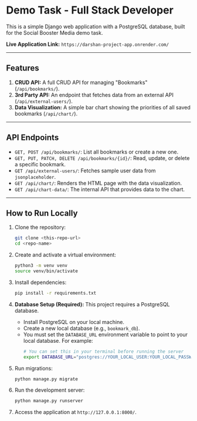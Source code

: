 # Demo Task - Full Stack Developer

This is a simple Django web application with a PostgreSQL database, built for the Social Booster Media demo task.

**Live Application Link:** `https://darshan-project-app.onrender.com/`

-----

## Features

1.  **CRUD API:** A full CRUD API for managing "Bookmarks" (`/api/bookmarks/`).
2.  **3rd Party API:** An endpoint that fetches data from an external API (`/api/external-users/`).
3.  **Data Visualization:** A simple bar chart showing the priorities of all saved bookmarks (`/api/chart/`).

-----

## API Endpoints

  * `GET, POST /api/bookmarks/`: List all bookmarks or create a new one.
  * `GET, PUT, PATCH, DELETE /api/bookmarks/{id}/`: Read, update, or delete a specific bookmark.
  * `GET /api/external-users/`: Fetches sample user data from `jsonplaceholder`.
  * `GET /api/chart/`: Renders the HTML page with the data visualization.
  * `GET /api/chart-data/`: The internal API that provides data to the chart.

-----

## How to Run Locally

1.  Clone the repository:

    ```bash
    git clone <this-repo-url>
    cd <repo-name>
    ```

2.  Create and activate a virtual environment:

    ```bash
    python3 -m venv venv
    source venv/bin/activate
    ```

3.  Install dependencies:

    ```bash
    pip install -r requirements.txt
    ```

4.  **Database Setup (Required):**
    This project requires a PostgreSQL database.

      * Install PostgreSQL on your local machine.
      * Create a new local database (e.g., `bookmark_db`).
      * You must set the `DATABASE_URL` environment variable to point to your local database. For example:
        ```bash
        # You can set this in your terminal before running the server
        export DATABASE_URL="postgres://YOUR_LOCAL_USER:YOUR_LOCAL_PASSWORD@localhost:5432/bookmark_db"
        ```

5.  Run migrations:

    ```bash
    python manage.py migrate
    ```

6.  Run the development server:

    ```bash
    python manage.py runserver
    ```

7.  Access the application at `http://127.0.0.1:8000/`.